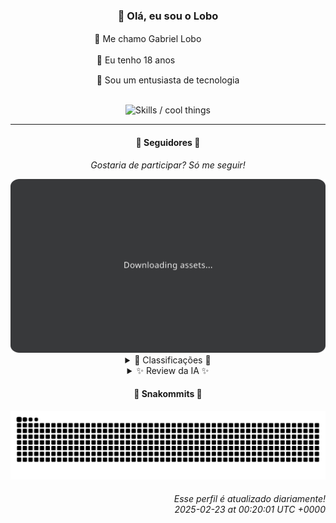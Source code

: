 <div align="center">
  <h3>👋 Olá, eu sou o Lobo</h3>
  
  <p>🐺 Me chamo Gabriel Loboㅤㅤㅤㅤㅤ</p>
  <p>🧔 Eu tenho 18 anosㅤㅤㅤㅤㅤㅤㅤㅤ</p>
  <p>🧠 Sou um entusiasta de tecnologia</p>

  <br/>

  <img width="600" alt="Skills / cool things" src="https://skills-icons.vercel.app/api/icons?i=python,md,html,css,js,github,git,vscode,linux,node,ts,sass,react,vite,vercel,lottie,ionic,capacitor,zustand,framer,firebase,arduino,godot,tailwind,shadcnui,lucide,zorinos,pnpm,reactnative&perline=14" />
</div>

<hr />

<div align="center">
    <h4>👤 Seguidores 👤</h4>
    <p><i>Gostaria de participar? Só me seguir!</i></p>
    <img width="600" src=".github/assets/cards/top3.svg" alt="Top 3 followers contributors (monthly)" />
    <details>
    <summary>🏅 Classificações 🏅</summary>
    <br/>
    <table>
        <thead>
            <tr align="center">
                <th>Posição</th>
                <th>Seguidor</th>
                <th>Contribuições</th>
            </tr>
        </thead>
        <tbody>
            <tr align="center">
                <td>1°</td>
                <td><a href="https://github.com/danko-nobre">Danilo Nobre</a></td>
                <td>226 ctr.</td>
            </tr>
            <tr align="center">
                <td>2°</td>
                <td><a href="https://github.com/RafaZeero">Rafael Lima de Morais</a></td>
                <td>183 ctr.</td>
            </tr>
            <tr align="center">
                <td>3°</td>
                <td><a href="https://github.com/luannzin">Luan Fabri</a></td>
                <td>153 ctr.</td>
            </tr>
            <tr align="center">
                <td>4°</td>
                <td><a href="https://github.com/gustavosett">Gustavo Carvalho</a></td>
                <td>142 ctr.</td>
            </tr>
            <tr align="center">
                <td>5°</td>
                <td><a href="https://github.com/EvertonMJunior">Everton Marcelino Jr.</a></td>
                <td>141 ctr.</td>
            </tr>
            <tr align="center">
                <td>6°</td>
                <td><a href="https://github.com/neopromic">NeO - Wesley Souza</a></td>
                <td>133 ctr.</td>
            </tr>
            <tr align="center">
                <td>7°</td>
                <td><a href="https://github.com/LucasATS">Lucas Almeida Tiburtino da Silva</a></td>
                <td>109 ctr.</td>
            </tr>
            <tr align="center">
                <td>8°</td>
                <td><a href="https://github.com/lucasadsr">Lucas Ribeiro</a></td>
                <td>94 ctr.</td>
            </tr>
            <tr align="center">
                <td>9°</td>
                <td><a href="https://github.com/wTechnoo">Cézar</a></td>
                <td>93 ctr.</td>
            </tr>
            <tr align="center">
                <td>10°</td>
                <td><a href="https://github.com/GhostOfAngstrom">Ghost of Ångström♱₿</a></td>
                <td>79 ctr.</td>
            </tr>
        </tbody>
    </table>
    </details>
    <details>
    <summary>✨ Review da IA ✨</summary>
    <br/>
    <div align="justify"><p><b>Danilo Nobre</b>, com 226 contribuições, liderando o ranking! Parabéns... por gastar tanto tempo no GitHub. Sério, você tem um repositório chamado "danko-nobre/danko-nobre". Quanta originalidade! E "Space-Wizard-Studios/sw-game-dice-rolling"? Espero que ao menos os dados rolem a seu favor, porque a criatividade definitivamente não está.</p>
<p><b>Rafael Lima de Morais</b>, 183 contribuições, quase lá! Mas "Ragna-clicker"? Sério? Isso soa como algo que você faria em um fim de semana entediante, não algo para colocar no seu currículo. E clonar o kickstart.nvim? Que tal começar algo do zero, em vez de viver de migalhas alheias?</p>
<p><b>Luan Fabri</b>, 153 contribuições. "Eu tenho um cérebro", diz a bio. Que bom, porque as contribuições não estão gritando genialidade. Contribuindo para stackblitz/webcontainer-core, hein? Espero que esteja ganhando para isso, porque trabalhar de graça para os outros é só caridade com o bolso dos outros.</p>
<p><b>Gustavo Carvalho</b>, com 142 contribuições, chegamos ao "OpenTelemetry" do ranking. Contribuindo para projetos grandes, que legal! Aposto que ninguém nunca vai notar seu nome nos commits. Mas ei, pelo menos você pode dizer que fez algo, mesmo que ninguém saiba o que foi.</p>
<p><b>Everton Marcelino Jr.</b>, 141 contribuições. "Apaixonado por tecnologia", diz ele. Tipo, apaixonado por TypeORM e Flutter? Que romance! Espero que essa paixão te pague as contas, porque originalidade não parece ser o forte. E esse repositório com seu nome? Tão vazio quanto minhas esperanças.</p>
<p><b>NeO - Wesley Souza</b>, 133 contribuições. "Hello outsider!", que simpático. Mas sério, "old-flary"? Parece nome de remédio para verme. E arrays-study-js? Espero que esteja estudando *muito*, porque o mundo não precisa de mais um tutorial de JavaScript mal feito.</p>
<p><b>Lucas Almeida Tiburtino da Silva</b>, 109 contribuições. "Fã de IA", hein? Espero que a IA te ajude a criar projetos mais interessantes que "SonhoRealStore", porque, sinceramente, parece mais um pesadelo. E "next-simple-example"? Que tal um "next-complex-example" para variar?</p>
<p><b>Lucas Ribeiro</b>, 94 contribuições. Quase chegando aos dois dígitos! "AMA-server"? Espero que as perguntas sejam melhores que o código, porque, pelo nome, já imagino a qualidade. E o portfólio? Aposto que está cheio de "projetos feitos ao longo dos meus estudos". Que inspirador.</p>
<p><b>Cézar</b>, com 93 contribuições, quase lá! Mas sério, o repositório "wTechnoo/wTechnoo" não tem descrição? Que mistério! Aposto que é tão emocionante quanto assistir tinta secar. Mas ei, pelo menos você contribuiu com alguma coisa, mesmo que ninguém saiba o quê.</p>
<p><b>Ghost of Ångström</b>, 79 contribuições. Um "fantasma" contribuindo? Que ironia! Clonou um site e colocou no ar? Gênio! Da próxima vez, que tal criar algo original em vez de viver de fantasmas alheios?</p>
<p><b>Felipe Gueller</b>, com 78 contribuições, fechando o ranking com chave de ouro. "Componentes HTML diversos"? Que original! E um repositório para aprender HTML e CSS? Espero que esteja aprendendo rápido, porque o mundo não precisa de mais um site mal feito. Mas ei, pelo menos você tentou, né?</p>
</div>
    </details>
</div>

<div align="center">
  <h4>🐍 Snakommits 🐍</h4>
    <picture>
      <source media="(prefers-color-scheme: dark)" srcset="https://raw.githubusercontent.com/Lobooooooo14/Lobooooooo14/snake-output/snake-dark.svg">
      <source media="(prefers-color-scheme: light)" srcset="https://raw.githubusercontent.com/Lobooooooo14/Lobooooooo14/snake-output/snake-light.svg">
      <img alt="github contribution grid snake animation" src="https://raw.githubusercontent.com/Lobooooooo14/Lobooooooo14/snake-output/snake-light.svg">
    </picture>
</div>

<h6 align="right">
  Esse perfil é atualizado diariamente!<br/> <i>2025-02-23 at 00:20:01 UTC +0000</i>
<h6>